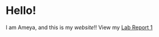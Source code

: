 # Hello! 
I am Ameya, and this is my *website*!!
View my [Lab Report 1](https://amsapatnekar.github.io/cse15l-lab-reports/labReport1)
